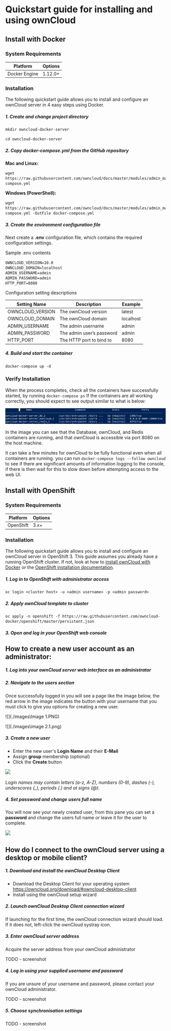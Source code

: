 # Quickstart guide for installing and using ownCloud
## Install with Docker
###  System Requirements

| Platform | Options |
| -------------- | -------- |
| Docker Engine          | 1.12.0+    |

### Installation
The following quickstart guide allows you to install and configure an ownCloud server in 4 easy steps using Docker.

##### 1. Create and change project directory
```
mkdir owncloud-docker-server
```
```
cd owncloud-docker-server
```

##### 2. Copy docker-compose.yml from the GitHub repository

**Mac and Linux:**

```
wget https://raw.githubusercontent.com/owncloud/docs/master/modules/admin_manual/examples/installation/docker/docker-compose.yml
```

**Windows (PowerShell):**

```
wget https://raw.githubusercontent.com/owncloud/docs/master/modules/admin_manual/examples/installation/docker/docker-compose.yml -OutFile docker-compose.yml
```


##### 3. Create the environment configuration file
Next create a **.env** configuration file, which contains the required configuration settings.

Sample .env contents
```
OWNCLOUD_VERSION=10.0
OWNCLOUD_DOMAIN=localhost
ADMIN_USERNAME=admin
ADMIN_PASSWORD=admin
HTTP_PORT=8080
```
Configuration setting descriptions

| **Setting Name** | **Description**               | **Example** |
| ---------------- | ----------------------------- | ----------- |
| OWNCLOUD_VERSION | The ownCloud version      | latest      |
| OWNCLOUD_DOMAIN  | The ownCloud domain       | localhost   |
| ADMIN_USERNAME   | The admin username        | admin       |
| ADMIN_PASSWORD   | The admin user’s password | admin       |
| HTTP_PORT        | The HTTP port to bind to  | 8080        |


##### 4. Build and start the container
```
docker-compose up -d
```

### Verify Installation
When the process completes, check all the containers have successfully started, by running `docker-compose ps` If the containers are all working correctly, you should expect to see output similar to what is below:

![](./images/verify_installation.PNG)

In the image you can see that the Database, ownCloud, and Redis containers are running, and that ownCloud is accessible via port 8080 on the host machine.

It can take a few minutes for ownCloud to be fully functional even when all containers are running. you can run `docker-compose logs --follow owncloud` to see if there are significant amounts of information logging to the console, if there is then wait for this to slow down before attempting access to the web UI.


## Install with OpenShift
###  System Requirements

| Platform | Options |
| -------------- | -------- |
| OpenShift          | 3.x+    |

### Installation
The following quickstart guide allows you to install and configure an ownCloud server in OpenShift 3. This guide assumes you already have a running OpenShift cluster. If not, look at how to [install ownCloud with Docker](TODO) or the [OpenShift installation documentation](https://docs.openshift.com/container-platform/3.11/getting_started/install_openshift.html).

##### 1. Log in to OpenShift with administrator access
```
oc login <cluster host> -u <admin username> -p <admin password>
```

##### 2. Apply ownCloud template to cluster
```
oc apply -n openshift -f https://raw.githubusercontent.com/owncloud-docker/openshift/master/persistent.json
```

##### 3. Open and log in your OpenShift web console


## How to create a new user account as an administrator:

##### 1. Log into your ownCloud server web interface as an administrator

##### 2. Navigate to the users section
Once successfully logged in you will see a page like the image below, the red arrow in the image indicates the button with your username that you must click to give you options for creating a new user.

![](./images\Image 1.PNG)

![](./images\image 2.1.png)

##### 3. Create a new user
* Enter the new user's **Login Name** and their **E-Mail**
* Assign **group** membership (optional)
* Click the **Create** button 

![](./images\create_user.png)

*Login names may contain letters (a-z, A-Z), numbers (0-9), dashes (-), underscores (_), periods (.) and at signs (@).*

##### 4. Set password and change users full name
You will now see your newly created user, from this pane you can set a **password** and change the users full name or leave it for the user to complete.

![](./images\create_user_password.png)




## How do I connect to the ownCloud server using a desktop or mobile client?

##### 1. Download and install the ownCloud Desktop Client
* Download the Desktop Client for your operating system https://owncloud.org/download/#owncloud-desktop-client
* Install using the ownCloud setup wizard

##### 2. Launch ownCloud Desktop Client connection wizard
If launching for the first time, the ownCloud connection wizard should load. If it does not, left-click the ownCloud systray icon.

##### 3. Enter ownCloud server address
Acquire the server address from your ownCloud administrator

TODO - screenshot

##### 4. Log in using your supplied username and password
If you are unsure of your username and password, please contact your ownCloud administrator.

TODO - screenshot

##### 5. Choose synchronisation settings

TODO - screenshot




















